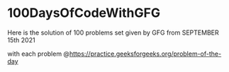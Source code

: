 # 100DaysOfCodeWithGFG
Here is the solution of 100 problems set given by GFG from SEPTEMBER 15th 2021 

with each problem @https://practice.geeksforgeeks.org/problem-of-the-day

